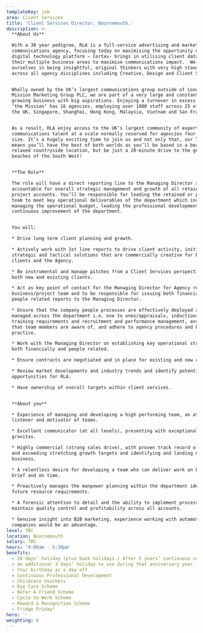 ```yaml
---
templateKey: job
area: Client Services
title: 'Client Services Director, Bournemouth.'
description: >-
  **About Us**  

  With a 30 year pedigree, RLA is a full-service advertising and marketing
  communications agency, focusing today on maximising the opportunity our
  digital technology platform – Cortex- brings in utilising client data across
  their multiple business areas to maximise communications impact.  We pride
  ourselves in being insightful, original thinkers with very high standards
  across all agency disciplines including Creative, Design and Client Services.


  Wholly owned by the UK’s largest communications group outside of London, the
  Mission Marketing Group PLC, we are part of a very large and constantly
  growing business with big aspirations. Enjoying a turnover in excess of £125m
  ‘the Mission’ has 16 agencies, employing over 1000 staff across 25 offices in
  the UK, Singapore, Shanghai, Hong Kong, Malaysia, Vietnam and San Francisco. 


  As a result, RLA enjoy access to the UK’s largest community of expert
  communications talent at a scale normally reserved for agencies four times our
  size. It’s a hugely exciting time to join us and not only that, our location
  means you’ll have the best of both worlds as you’ll be based in a beautiful,
  relaxed countryside location, but be just a 20-minute drive to the gorgeous
  beaches of the South West!


  **The Role**  

  The role will have a direct reporting line to the Managing Director and is
  accountable for overall strategic management and growth of all retained or
  project accounts. You’ll be responsible for leading the retained or project
  team to meet key operational deliverables of the department which include;
  managing the operational budget, leading the professional development and
  continuous improvement of the department. 


  You will:  

  * Drive long term client planning and growth.

  * Actively work with 1st line reports to drive client activity, initiating
  strategic and tactical solutions that are commercially creative for both
  clients and the Agency.

  * Be instrumental and manage pitches from a Client Services perspective with
  both new and existing clients.

  * Act as key point of contact for the Managing Director for Agency retained
  business/project team and to be responsible for issuing both financial and
  people related reports to the Managing Director.

  * Ensure that the company people processes are effectively deployed and
  managed across the department i.e. one to ones/appraisals, inductions,
  training requirements and recruitment and performance management, ensuring
  that team members are aware of, and adhere to agency procedures and best
  practice.

  * Work with the Managing Director on establishing key operational strategies
  both financially and people related.

  * Ensure contracts are negotiated and in place for existing and new clients.

  * Review market developments and industry trends and identify potential
  opportunities for RLA.

  * Have ownership of overall targets within client services.


  **About you**  

  * Experience of managing and developing a high performing team, an attentive
  listener and motivator of teams.

  * Excellent communicator (at all levels), presenting with exceptional
  gravitas.

  * Highly commercial (strong sales drive), with proven track record of setting
  and exceeding stretching growth targets and identifying and landing new
  business.

  * A relentless desire for developing a team who can deliver work on budget, on
  brief and on time.

  * Proactively manages the manpower planning within the department identify
  future resource requirements.

  * A forensic attention to detail and the ability to implement process to
  maintain quality control and profitability across all accounts.

  * Genuine insight into B2B marketing, experience working with automotive
  companies would be an advantage.
level: TBC
location: Bournemouth
salary: TBC
hours: '9:00am - 5:30pm'
benefits:
  - 28 days’ holiday (plus bank holidays.) After 5 years’ continuous service
  - an additional 3 days’ holiday to use during that anniversary year
  - Your birthday as a day off
  - Continuous Professional Development
  - Childcare Vouchers
  - Eye Care Scheme
  - Refer A Friend Scheme
  - Cycle to Work Scheme
  - Reward & Recognition Scheme
  - Fridge Friday!
hero: ''
weighting: 0
---
```


